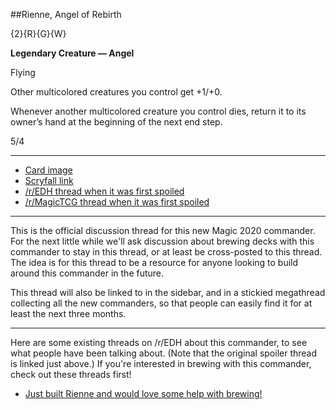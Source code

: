 ##Rienne, Angel of Rebirth

{2}{R}{G}{W}

**Legendary Creature — Angel**

Flying

Other multicolored creatures you control get +1/+0.

Whenever another multicolored creature you control dies, return it to its owner’s hand at the beginning of the next end step.

5/4

***
* [Card image](https://img.scryfall.com/cards/large/front/1/f/1fd040a8-b818-465b-a78b-d68402982abc.jpg)
* [Scryfall link](https://scryfall.com/card/m20/281/rienne-angel-of-rebirth)
* [/r/EDH thread when it was first spoiled](https://www.reddit.com/r/EDH/comments/c1o9hg/m20rienne_angel_of_rebirth_naya_multicolour/)
* [/r/MagicTCG thread when it was first spoiled](https://www.reddit.com/r/magicTCG/comments/c1o8aj/m20_rienne_angel_of_rebirth/)

***

This is the official discussion thread for this new Magic 2020 commander. For the next little while we'll ask discussion about brewing decks with this commander to stay in this thread, or at least be cross-posted to this thread. The idea is for this thread to be a resource for anyone looking to build around this commander in the future.

This thread will also be linked to in the sidebar, and in a stickied megathread collecting all the new commanders, so that people can easily find it for at least the next three months.

***

Here are some existing threads on /r/EDH about this commander, to see what people have been talking about. (Note that the original spoiler thread is linked just above.) If you're interested in brewing with this commander, check out these threads first!

* [Just built Rienne and would love some help with brewing!](https://www.reddit.com/r/EDH/comments/c2j67q/just_built_rienne_and_would_love_some_help_with/)
